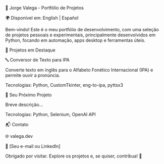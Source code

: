 🧠 Jorge Valega - Portfólio de Projetos

🌍 Disponível em: English | Español

Bem-vindo! Este é o meu portfólio de desenvolvimento, com uma seleção de projetos pessoais e experimentais, principalmente desenvolvidos em Python, focando em automação, apps desktop e ferramentas úteis.

🚀 Projetos em Destaque

🔤 Conversor de Texto para IPA

Converte texto em inglês para o Alfabeto Fonético Internacional (IPA) e permite ouvir a pronúncia.

Tecnologias: Python, CustomTkinter, eng-to-ipa, pyttsx3

🤖 Seu Próximo Projeto

Breve descrição...

Tecnologias: Python, Selenium, OpenAI API

📬 Contato

🌐 valega.dev

📧 [Seu e-mail ou LinkedIn]

Obrigado por visitar. Explore os projetos e, se quiser, contribua! 🚀
